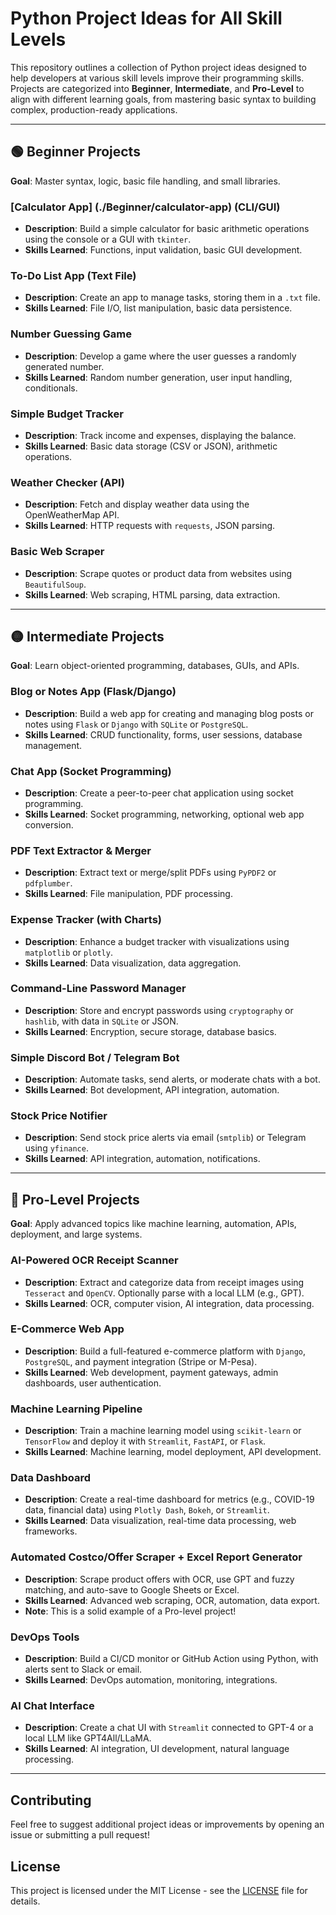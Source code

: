 # Python Project Ideas for All Skill Levels

This repository outlines a collection of Python project ideas designed to help developers at various skill levels improve their programming skills. Projects are categorized into **Beginner**, **Intermediate**, and **Pro-Level** to align with different learning goals, from mastering basic syntax to building complex, production-ready applications.

---

## 🟢 Beginner Projects
**Goal**: Master syntax, logic, basic file handling, and small libraries.

### [Calculator App] (./Beginner/calculator-app) (CLI/GUI)  
- **Description**: Build a simple calculator for basic arithmetic operations using the console or a GUI with `tkinter`.
- **Skills Learned**: Functions, input validation, basic GUI development.

### To-Do List App (Text File)
- **Description**: Create an app to manage tasks, storing them in a `.txt` file.
- **Skills Learned**: File I/O, list manipulation, basic data persistence.

### Number Guessing Game
- **Description**: Develop a game where the user guesses a randomly generated number.
- **Skills Learned**: Random number generation, user input handling, conditionals.

### Simple Budget Tracker
- **Description**: Track income and expenses, displaying the balance.
- **Skills Learned**: Basic data storage (CSV or JSON), arithmetic operations.

### Weather Checker (API)
- **Description**: Fetch and display weather data using the OpenWeatherMap API.
- **Skills Learned**: HTTP requests with `requests`, JSON parsing.

### Basic Web Scraper
- **Description**: Scrape quotes or product data from websites using `BeautifulSoup`.
- **Skills Learned**: Web scraping, HTML parsing, data extraction.

---

## 🟡 Intermediate Projects
**Goal**: Learn object-oriented programming, databases, GUIs, and APIs.

### Blog or Notes App (Flask/Django)
- **Description**: Build a web app for creating and managing blog posts or notes using `Flask` or `Django` with `SQLite` or `PostgreSQL`.
- **Skills Learned**: CRUD functionality, forms, user sessions, database management.

### Chat App (Socket Programming)
- **Description**: Create a peer-to-peer chat application using socket programming.
- **Skills Learned**: Socket programming, networking, optional web app conversion.

### PDF Text Extractor & Merger
- **Description**: Extract text or merge/split PDFs using `PyPDF2` or `pdfplumber`.
- **Skills Learned**: File manipulation, PDF processing.

### Expense Tracker (with Charts)
- **Description**: Enhance a budget tracker with visualizations using `matplotlib` or `plotly`.
- **Skills Learned**: Data visualization, data aggregation.

### Command-Line Password Manager
- **Description**: Store and encrypt passwords using `cryptography` or `hashlib`, with data in `SQLite` or JSON.
- **Skills Learned**: Encryption, secure storage, database basics.

### Simple Discord Bot / Telegram Bot
- **Description**: Automate tasks, send alerts, or moderate chats with a bot.
- **Skills Learned**: Bot development, API integration, automation.

### Stock Price Notifier
- **Description**: Send stock price alerts via email (`smtplib`) or Telegram using `yfinance`.
- **Skills Learned**: API integration, automation, notifications.

---

## 🔴 Pro-Level Projects
**Goal**: Apply advanced topics like machine learning, automation, APIs, deployment, and large systems.

### AI-Powered OCR Receipt Scanner
- **Description**: Extract and categorize data from receipt images using `Tesseract` and `OpenCV`. Optionally parse with a local LLM (e.g., GPT).
- **Skills Learned**: OCR, computer vision, AI integration, data processing.

### E-Commerce Web App
- **Description**: Build a full-featured e-commerce platform with `Django`, `PostgreSQL`, and payment integration (Stripe or M-Pesa).
- **Skills Learned**: Web development, payment gateways, admin dashboards, user authentication.

### Machine Learning Pipeline
- **Description**: Train a machine learning model using `scikit-learn` or `TensorFlow` and deploy it with `Streamlit`, `FastAPI`, or `Flask`.
- **Skills Learned**: Machine learning, model deployment, API development.

### Data Dashboard
- **Description**: Create a real-time dashboard for metrics (e.g., COVID-19 data, financial data) using `Plotly Dash`, `Bokeh`, or `Streamlit`.
- **Skills Learned**: Data visualization, real-time data processing, web frameworks.

### Automated Costco/Offer Scraper + Excel Report Generator
- **Description**: Scrape product offers with OCR, use GPT and fuzzy matching, and auto-save to Google Sheets or Excel.
- **Skills Learned**: Advanced web scraping, OCR, automation, data export.
- **Note**: This is a solid example of a Pro-level project!

### DevOps Tools
- **Description**: Build a CI/CD monitor or GitHub Action using Python, with alerts sent to Slack or email.
- **Skills Learned**: DevOps automation, monitoring, integrations.

### AI Chat Interface
- **Description**: Create a chat UI with `Streamlit` connected to GPT-4 or a local LLM like GPT4All/LLaMA.
- **Skills Learned**: AI integration, UI development, natural language processing.

---

## Contributing
Feel free to suggest additional project ideas or improvements by opening an issue or submitting a pull request!

## License
This project is licensed under the MIT License - see the [LICENSE](LICENSE) file for details.